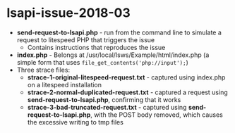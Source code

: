 # lsapi-issue-2018-03

* __send-request-to-lsapi.php__ - run from the command line to simulate a request to litespeed PHP that triggers the issue
  * Contains instructions that reproduces the issue
* __index.php__ - Belongs at /usr/local/lsws/Example/html/index.php (a simple form that uses `file_get_contents('php://input');`)
* Three strace files:
  * __strace-1-original-litespeed-request.txt__ - captured using index.php on a litespeed installation
  * __strace-2-normal-duplicated-request.txt__ - captured a request using __send-request-to-lsapi.php__, confirming that it works
  * __strace-3-bad-truncated-request.txt__ - captured using __send-request-to-lsapi.php__, with the POST body removed, which causes the excessive writing to tmp files
  

